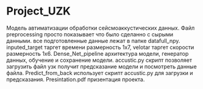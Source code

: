 # Project_UZK
Модель автиматизации обработки сейсмоаккустических данных.
Файл preprocessing просто показывает что было сделанно с сырыми данными. все подготовленные данные лежат в папке datafull_npy.
inputed_target таргет времени размерность 1х7, velotar таргет скорости размерность 1х6.
Dense_Net_pipeline архитектура модели, генератор данных, обучение и сохранение модели.
accustic.py скрипт позволяет загрузить файл узк получит предсказание модели и посмотреть данные файла.
Predict_from_back использует скрипт accustic.py для загрузки и предсказания.
Presintation.pdf призентация проекта.
